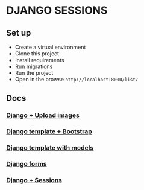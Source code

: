 # DJANGO SESSIONS

## Set up

- Create a virtual environment
- Clone this project
- Install requirements
- Run migrations
- Run the project
- Open in the browse `http://localhost:8000/list/`

## Docs

### [Django + Upload images](https://zest-truffle-d10.notion.site/Django-upload-images-63bee52b1c77410593e884b21d7a02cc)

### [Django template + Bootstrap](https://zest-truffle-d10.notion.site/Django-template-Bootstrap-426cf77b35bd418ba2ba839f9426533b)

### [Django template with models](https://zest-truffle-d10.notion.site/Django-Template-with-models-3ed1cf4a9b5849ee8e44af293f934e3b)

### [Django forms](https://zest-truffle-d10.notion.site/Django-Forms-19f9190080874eb296f707c4dc64b845)

### [Django + Sessions](https://zest-truffle-d10.notion.site/Django-Sessions-498a5410351f49cd81effea1b514f315)

